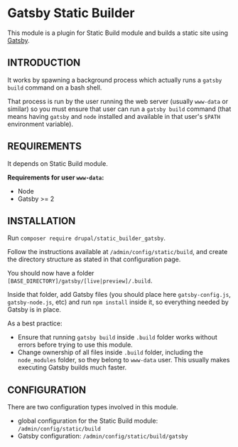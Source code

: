 # Gatsby Static Builder
This module is a plugin for Static Build module and builds a static site using
[Gatsby](https://www.gatsbyjs.org/).

## INTRODUCTION ##
It works by spawning a background process which actually runs a `gatsby build`
command on a bash shell.

That process is run by the user running the web server (usually `www-data` or
similar) so you must ensure that user can run a `gatsby build` command (that
means having `gatsby` and `node` installed and available in that user's `$PATH`
environment variable).

## REQUIREMENTS ##
It depends on Static Build module.

**Requirements for user `www-data`:**
- Node
- Gatsby >= 2

## INSTALLATION ##
Run `composer require drupal/static_builder_gatsby`.

Follow the instructions available at `/admin/config/static/build`, and
create the directory structure as stated in that configuration page.

You should now have a folder
`[BASE_DIRECTORY]/gatsby/[live|preview]/.build`.

Inside that folder, add Gatsby files (you should place here `gatsby-config.js`,
`gatsby-node.js`, etc) and run `npm install` inside it, so everything needed
by Gatsby is in place.

As a best practice:
 * Ensure that running `gatsby build` inside `.build` folder works without
   errors before trying to use this module.
 * Change ownership of all files inside `.build` folder, including the
   `node_modules` folder, so they belong to `www-data` user. This usually makes
   executing Gatsby builds much faster.

## CONFIGURATION ##
There are two configuration types involved in this module.
* global configuration for the Static Build module:
  `/admin/config/static/build`
* Gatsby configuration: `/admin/config/static/build/gatsby`
